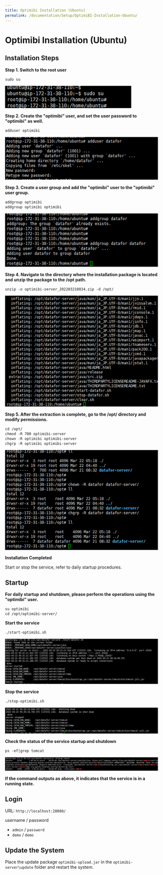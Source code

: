 ```yaml
---
title: Optimibi Installation (Ubuntu)
permalink: /documentation/Setup/OptimiBI-Installation-Ubuntu/
---
```


# Optimibi Installation (Ubuntu)
## Installation Steps

**Step 1. Switch to the root user**

```
sudo su  
```

<div align="left"><img src="./images/image-20220829171526492.png"  /></div>

**Step 2. Create the "optimibi" user, and set the user password to "optimibi" as well.**

```
adduser optimibi
```

<div align="left"><img src="./images/image-20220829171542736.png"  /></div>

**Step 3. Create a user group and add the "optimibi" user to the "optimibi" user group.**

```
addgroup optimibi
addgroup optimibi optimibi
```

<div align="left"><img src="./images/image-20220829171600582.png"  /></div>

**Step 4. Navigate to the directory where the installation package is located and unzip the package to the /opt path.**

```
unzip -o optimibi-server_202203210834.zip -d /opt/
```

<div align="left"><img src="./images/image-20220829171613825.png"  /></div>

**Step 5. After the extraction is complete, go to the /opt/ directory and modify permissions.**

```
cd /opt/
chmod -R 700 optimibi-server
chown -R optimibi optimibi-server
chgrp -R optimibi optimibi-server
```

<div align="left"><img src="./images/image-20220829171632512.png"  /></div>

**Installation Completed**

Start or stop the service, refer to daily startup procedures.

## Startup

**For daily startup and shutdown, please perform the operations using the "optimibi" user.**

```
su optimibi
cd /opt/optimibi-server/
```

**Start the service**

```
./start-optimibi.sh
```

<div align="left"><img src="./images/image-20220829171648174.png"  /></div>

**Stop the service**

```
./stop-optimibi.sh
```

<div align="left"><img src="./images/image-20220829171701208.png"  /></div>

**Check the status of the service startup and shutdown**

```
ps -ef|grep tomcat
```

<div align="left"><img src="./images/image-20220829171716368.png"  /></div>

**If the command outputs as above, it indicates that the service is in a running state.**

## Login

URL:  `http://localhost:28080/`

username  /  password

- `admin` / `password`
- `demo` / `demo`

## Update the System

Place the update package `optimibi-upload.jar` in the `optimibi-server\update` folder and restart the system.